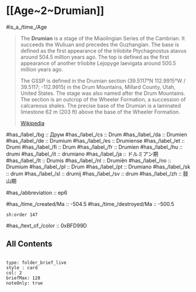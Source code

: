 # [[Age~2~Drumian]] 

#is_a_/time_/Age 

> The **Drumian** is a stage of the Miaolingian Series of the Cambrian. It succeeds the Wuliuan and precedes the Guzhangian. The base is defined as the first appearance of the trilobite Ptychagnostus atavus around 504.5 million years ago. The top is defined as the first appearance of another trilobite Lejopyge laevigata around 500.5 million years ago.
>
> The GSSP is defined in the Drumian section (39.5117°N 112.9915°W﻿ / 39.5117; -112.9915) in the Drum Mountains, Millard County, Utah, United States. The stage was also named after the Drum Mountains. The section is an outcrop of the Wheeler Formation, a succession of calcareous shales. The precise base of the Drumian is a laminated limestone 62 m (203 ft) above the base of the Wheeler Formation.
>
> [Wikipedia](https://en.wikipedia.org/wiki/Drumian)

#has_/label_/bg  :: Друм
#has_/label_/cs  :: Drum
#has_/label_/da  :: Drumien
#has_/label_/de  :: Drumium
#has_/label_/es  :: Drumiense
#has_/label_/et  :: Drumi
#has_/label_/fi  :: Drum
#has_/label_/fr  :: Drumien
#has_/label_/hu  :: drumi
#has_/label_/it  :: drumiano
#has_/label_/ja  :: ドルミアン期
#has_/label_/lt  :: Drumis
#has_/label_/nl  :: Drumiën
#has_/label_/no  :: Drumium
#has_/label_/pl  :: Drum
#has_/label_/pt  :: Drumiano
#has_/label_/sk  :: drum
#has_/label_/sl  :: drumij
#has_/label_/sv  :: drum
#has_/label_/zh  :: 鼓山期

#has_/abbreviation :: ep6

#has_/time_/created/Ma :: -504.5 
#has_/time_/destroyed/Ma :: -500.5 

    sh:order 147 

#has_/text_of_/color :: 0xBFD99D

## All Contents

```folderv
```

```ccard
type: folder_brief_live
style : card
col: 2
briefMax: 128
noteOnly: true
```


